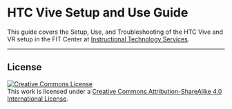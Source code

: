 # HTC Vive Setup and Use Guide

This guide covers the Setup, Use, and Troubleshooting of the HTC Vive and VR setup in the FIT Center at [Instructional Technology Services](https://its.sdsu.edu).

---

## License

<a rel="license" href="http://creativecommons.org/licenses/by-sa/4.0/"><img alt="Creative Commons License" style="border-width:0" src="https://i.creativecommons.org/l/by-sa/4.0/88x31.png" /></a><br />This work is licensed under a <a rel="license" href="http://creativecommons.org/licenses/by-sa/4.0/">Creative Commons Attribution-ShareAlike 4.0 International License</a>.